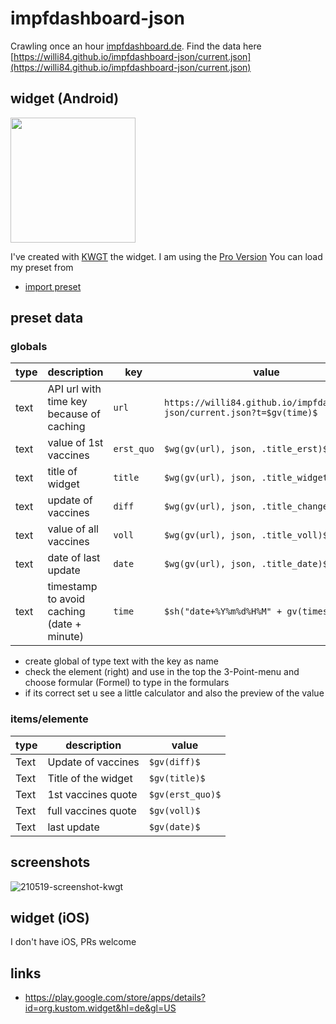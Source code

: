 # impfdashboard-json
Crawling once an hour [impfdashboard.de](https://impfdashboard.de/).
Find the data here [https://willi84.github.io/impfdashboard-json/current.json](https://willi84.github.io/impfdashboard-json/current.json)

## widget (Android)

<img src="https://user-images.githubusercontent.com/6207308/118729822-de2a7000-b836-11eb-93a5-17208e0e83c7.PNG" width="200" />



I've created with [KWGT](https://play.google.com/store/apps/details?id=org.kustom.widget&hl=de&gl=US) the widget. I am using the [Pro Version](https://play.google.com/store/apps/details?id=org.kustom.widget.pro&hl=de&gl=US)
You can load my preset from 
* [import preset](https://github.com/willi84/impfdashboard-json/blob/main/widget/Impfstatus_Widget.kwgt?raw=true) 

## preset data

### globals
| type | description | key   | value |
|------|--------------|-------|-------|
| text | API url with time key because of caching  | ```url```   | ```https://willi84.github.io/impfdashboard-json/current.json?t=$gv(time)$``` |
| text | value of 1st vaccines | ```erst_quo``` | ``` $wg(gv(url), json, .title_erst)$ ``` |
| text | title of widget | ```title``` | ``` $wg(gv(url), json, .title_widget)$ ``` |
| text | update of vaccines | ```diff``` | ``` $wg(gv(url), json, .title_change)$ ``` |
| text | value of all vaccines | ```voll``` | ``` $wg(gv(url), json, .title_voll)$ ``` |
| text | date of last update | ```date``` | ``` $wg(gv(url), json, .title_date)$ ``` |
| text | timestamp to avoid caching (date + minute) | ```time``` | ``` $sh("date+%Y%m%d%H%M" + gv(timestamp))$ ``` |

* create global of type text with the key as name
* check the element (right) and use in the top the 3-Point-menu and choose formular (Formel) to type in the formulars
* if its correct set u see a little calculator and also the preview of the value

### items/elemente
| type |  description | value |
|------|--------------|-------|
| Text | Update of vaccines| ```$gv(diff)$``` |
| Text | Title of the widget |```$gv(title)$``` |
| Text | 1st vaccines quote | ```$gv(erst_quo)$``` |
| Text | full vaccines quote | ```$gv(voll)$``` |
| Text | last update | ```$gv(date)$``` |

## screenshots
![210519-screenshot-kwgt](https://user-images.githubusercontent.com/6207308/118729580-770cbb80-b836-11eb-8c6e-66581f7e459f.PNG)


## widget (iOS)
I don't have iOS, PRs welcome

## links
* https://play.google.com/store/apps/details?id=org.kustom.widget&hl=de&gl=US
